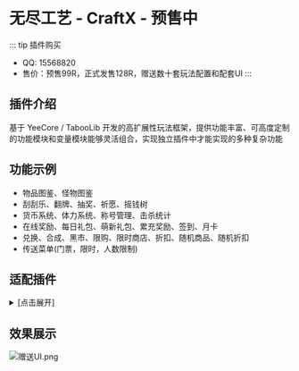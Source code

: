 # 无尽工艺 - CraftX - 预售中

::: tip 插件购买

- QQ: 15568820
- 售价：预售99R，正式发售128R，赠送数十套玩法配置和配套UI
  :::

## 插件介绍

基于 YeeCore / TabooLib 开发的高扩展性玩法框架，提供功能丰富、可高度定制的功能模块和变量模块能够灵活组合，实现独立插件中才能实现的多种复杂功能

## 功能示例

- 物品图鉴、怪物图鉴
- 刮刮乐、翻牌、抽奖、祈愿、摇钱树
- 货币系统、体力系统、称号管理、击杀统计
- 在线奖励、每日礼包、萌新礼包、累充奖励、签到、月卡
- 兑换、合成、黑市、限购、限时商店、折扣、随机商品、随机折扣
- 传送菜单(门票，限时，人数限制)

## 适配插件

<details>
<summary>[点击展开]</summary>

- ✅货币 YeeValue
- ✅货币 LyShop
- ✅货币 CustomShop
- ✅货币 NyEconomy
- ✅仓库 SpaceRingPlus
- ✅仓库 LyWarehouse

</details>

## 效果展示

![赠送UI.png](img/赠送UI.png)
